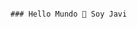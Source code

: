                                                                          ### Hello Mundo 👋 Soy Javi






